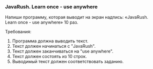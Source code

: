 
### JavaRush. Learn once - use anywhere

Напиши программу, которая выводит на экран надпись: «JavaRush. Learn once - use anywhere» 10 раз.


Требования:
1.	Программа должна выводить текст.
2.	Текст должен начинаться с &quot;JavaRush&quot;.
3.	Текст должен заканчиваться на &quot;use anywhere&quot;.
4.	Текст должен состоять из 10 строк.
5.	Выводимый текст должен соответствовать заданию.


